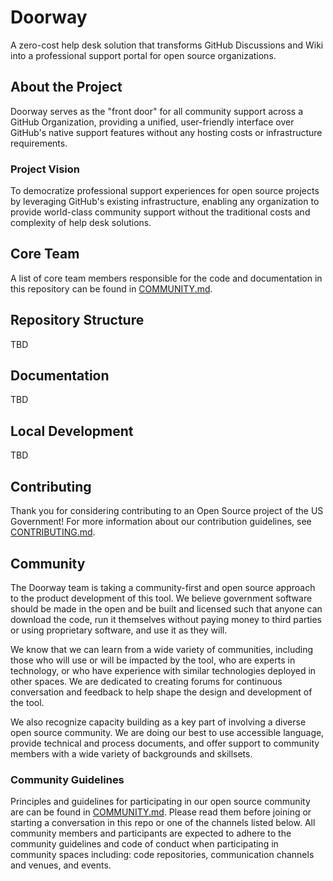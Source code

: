 # Doorway

A zero-cost help desk solution that transforms GitHub Discussions and Wiki into a professional support portal for open source organizations.

## About the Project

Doorway serves as the "front door" for all community support across a GitHub Organization, providing a unified, user-friendly interface over GitHub's native support features without any hosting costs or infrastructure requirements.

### Project Vision

To democratize professional support experiences for open source projects by leveraging GitHub's existing infrastructure, enabling any organization to provide world-class community support without the traditional costs and complexity of help desk solutions.

## Core Team

A list of core team members responsible for the code and documentation in this repository can be found in [COMMUNITY.md](COMMUNITY.md).

## Repository Structure

TBD

## Documentation

TBD

## Local Development

TBD

## Contributing

Thank you for considering contributing to an Open Source project of the US Government! For more information about our contribution guidelines, see [CONTRIBUTING.md](CONTRIBUTING.md).

## Community

The Doorway team is taking a community-first and open source approach to the product development of this tool. We believe government software should be made in the open and be built and licensed such that anyone can download the code, run it themselves without paying money to third parties or using proprietary software, and use it as they will.

We know that we can learn from a wide variety of communities, including those who will use or will be impacted by the tool, who are experts in technology, or who have experience with similar technologies deployed in other spaces. We are dedicated to creating forums for continuous conversation and feedback to help shape the design and development of the tool.

We also recognize capacity building as a key part of involving a diverse open source community. We are doing our best to use accessible language, provide technical and process documents, and offer support to community members with a wide variety of backgrounds and skillsets.

### Community Guidelines

Principles and guidelines for participating in our open source community are can be found in [COMMUNITY.md](COMMUNITY.md). Please read them before joining or starting a conversation in this repo or one of the channels listed below. All community members and participants are expected to adhere to the community guidelines and code of conduct when participating in community spaces including: code repositories, communication channels and venues, and events.
